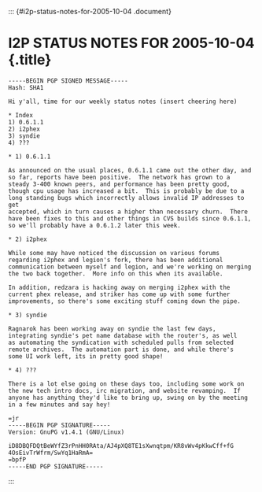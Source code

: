 ::: {#i2p-status-notes-for-2005-10-04 .document}
# I2P STATUS NOTES FOR 2005-10-04 {.title}

    -----BEGIN PGP SIGNED MESSAGE-----
    Hash: SHA1

    Hi y'all, time for our weekly status notes (insert cheering here)

    * Index
    1) 0.6.1.1
    2) i2phex
    3) syndie
    4) ???

    * 1) 0.6.1.1

    As announced on the usual places, 0.6.1.1 came out the other day, and
    so far, reports have been positive.  The network has grown to a
    steady 3-400 known peers, and performance has been pretty good,
    though cpu usage has increased a bit.  This is probably be due to a 
    long standing bugs which incorrectly allows invalid IP addresses to get
    accepted, which in turn causes a higher than necessary churn.  There
    have been fixes to this and other things in CVS builds since 0.6.1.1,
    so we'll probably have a 0.6.1.2 later this week.

    * 2) i2phex

    While some may have noticed the discussion on various forums
    regarding i2phex and legion's fork, there has been additional 
    communication between myself and legion, and we're working on merging
    the two back together.  More info on this when its available.

    In addition, redzara is hacking away on merging i2phex with the
    current phex release, and striker has come up with some further
    improvements, so there's some exciting stuff coming down the pipe.

    * 3) syndie

    Ragnarok has been working away on syndie the last few days, 
    integrating syndie's pet name database with the router's, as well
    as automating the syndication with scheduled pulls from selected
    remote archives.  The automation part is done, and while there's
    some UI work left, its in pretty good shape!  

    * 4) ???

    There is a lot else going on these days too, including some work on
    the new tech intro docs, irc migration, and website revamping.  If
    anyone has anything they'd like to bring up, swing on by the meeting
    in a few minutes and say hey!

    =jr
    -----BEGIN PGP SIGNATURE-----
    Version: GnuPG v1.4.1 (GNU/Linux)

    iD8DBQFDQtBeWYfZ3rPnHH0RAta/AJ4pXQ8TE1sXwnqtpm/KR8vWv4pKkwCff+fG
    4OsEivTrWfrm/SwYq1HaRmA=
    =bpfP
    -----END PGP SIGNATURE-----
:::
